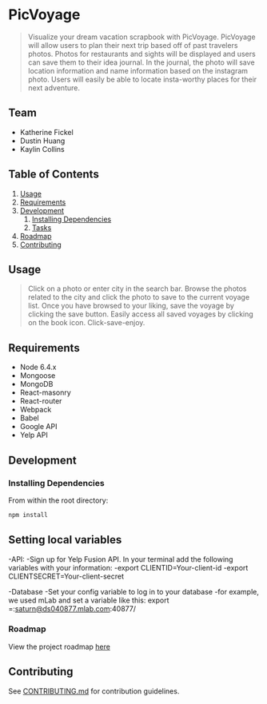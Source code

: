# PicVoyage

> Visualize your dream vacation scrapbook with PicVoyage. PicVoyage will allow users to plan their next trip based off of past travelers photos. Photos for restaurants and sights will be displayed and users can save them to their idea journal. In the journal, the photo will save location information and name information based on the instagram photo. Users will easily be able to locate insta-worthy places for their next adventure. 

## Team

  - Katherine Fickel
  - Dustin Huang
  - Kaylin Collins

## Table of Contents

1. [Usage](#Usage)
1. [Requirements](#requirements)
1. [Development](#development)
    1. [Installing Dependencies](#installing-dependencies)
    1. [Tasks](#tasks)
1. [Roadmap](#roadmap)
1. [Contributing](#contributing)

## Usage

> Click on a photo or enter city in the search bar. Browse the photos related to the city and click the photo to save to the current voyage list. Once you have browsed to your liking, save the voyage by clicking the save button. Easily access all saved voyages by clicking on the book icon. Click-save-enjoy.

## Requirements

- Node 6.4.x
- Mongoose
- MongoDB
- React-masonry
- React-router
- Webpack
- Babel
- Google API
- Yelp API


## Development

### Installing Dependencies

From within the root directory:

```sh
npm install
```

## Setting local variables

-API:
	-Sign up for Yelp Fusion API. In your terminal add the following variables with your information:
		-export CLIENTID=Your-client-id
		-export CLIENTSECRET=Your-client-secret

-Database 
	-Set your config variable to log in to your database
		-for example, we used mLab and set a variable like this:
		export <dbuser>=<password>:saturn@ds040877.mlab.com:40877/<dbname>

### Roadmap

View the project roadmap [here](https://docs.google.com/document/d/1OO5z6kTTVBHrAS6XR9YJxTN1Wtyx_mXapDGT4LDZgmw/edit)


## Contributing

See [CONTRIBUTING.md](CONTRIBUTING.md) for contribution guidelines.

